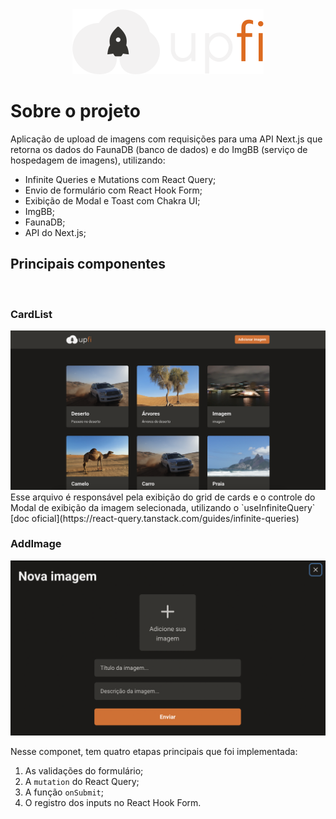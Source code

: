 <div align="center">
  <img src=".github/logo.svg" alt="logo">
</div>

# Sobre o projeto

Aplicação de upload de imagens com requisições para uma API Next.js que retorna os dados do FaunaDB (banco de dados) e do ImgBB (serviço de hospedagem de imagens), utilizando:

- Infinite Queries e Mutations com React Query;
- Envio de formulário com React Hook Form;
- Exibição de Modal e Toast com Chakra UI;
- ImgBB;
- FaunaDB;
- API do Next.js;

## Principais componentes

<br/>

### CardList

<img width="1488" alt="Home screen" src=".github/home.png">
Esse arquivo é responsável pela exibição do grid de cards e o controle do Modal de exibição da imagem selecionada, utilizando o `useInfiniteQuery` [doc oficial](https://react-query.tanstack.com/guides/infinite-queries)

### AddImage

<img width="894" alt="Modal image" src=".github/model.png">

Nesse componet, tem quatro etapas principais que foi implementada:

1. As validações do formulário;
2. A `mutation` do React Query;
3. A função `onSubmit`;
4. O registro dos inputs no React Hook Form.
